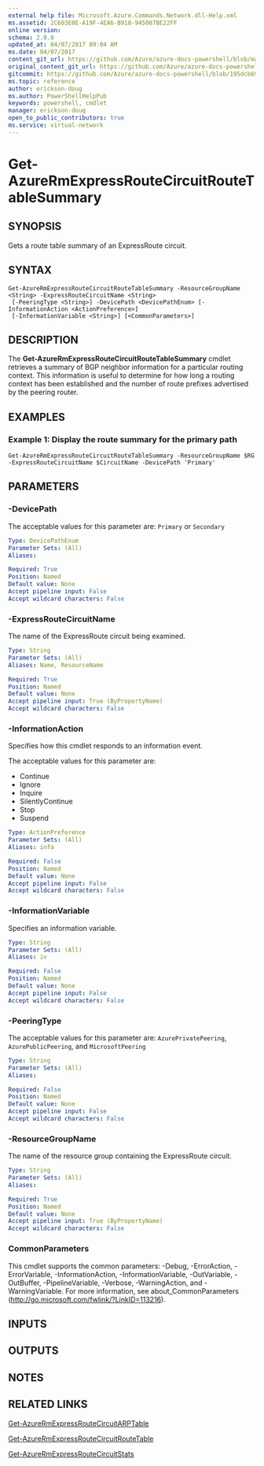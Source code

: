 ```yaml
---
external help file: Microsoft.Azure.Commands.Network.dll-Help.xml
ms.assetid: 2C603E0E-A19F-4EA6-B918-945007BE22FF
online version:
schema: 2.0.0
updated_at: 04/07/2017 09:04 AM
ms.date: 04/07/2017
content_git_url: https://github.com/Azure/azure-docs-powershell/blob/master/azureps-cmdlets-docs/ResourceManager/AzureRM.Network/v3.7.0/Get-AzureRmExpressRouteCircuitRouteTableSummary.md
original_content_git_url: https://github.com/Azure/azure-docs-powershell/blob/master/azureps-cmdlets-docs/ResourceManager/AzureRM.Network/v3.7.0/Get-AzureRmExpressRouteCircuitRouteTableSummary.md
gitcommit: https://github.com/Azure/azure-docs-powershell/blob/195dcb690a30a5f2c0ecd5606483862547ef544a
ms.topic: reference
author: erickson-doug
ms.author: PowerShellHelpPub
keywords: powershell, cmdlet
manager: erickson-doug
open_to_public_contributors: true
ms.service: virtual-network
---
```


# Get-AzureRmExpressRouteCircuitRouteTableSummary

## SYNOPSIS
Gets a route table summary of an ExpressRoute circuit.

## SYNTAX

```
Get-AzureRmExpressRouteCircuitRouteTableSummary -ResourceGroupName <String> -ExpressRouteCircuitName <String>
 [-PeeringType <String>] -DevicePath <DevicePathEnum> [-InformationAction <ActionPreference>]
 [-InformationVariable <String>] [<CommonParameters>]
```

## DESCRIPTION
The **Get-AzureRmExpressRouteCircuitRouteTableSummary** cmdlet retrieves a summary of BGP neighbor
information for a particular routing context. This information is useful to determine for how long
a routing context has been established and the number of route prefixes advertised by the peering
router.

## EXAMPLES

### Example 1: Display the route summary for the primary path
```
Get-AzureRmExpressRouteCircuitRouteTableSummary -ResourceGroupName $RG -ExpressRouteCircuitName $CircuitName -DevicePath 'Primary'
```

## PARAMETERS

### -DevicePath
The acceptable values for this parameter are: `Primary` or `Secondary`

```yaml
Type: DevicePathEnum
Parameter Sets: (All)
Aliases: 

Required: True
Position: Named
Default value: None
Accept pipeline input: False
Accept wildcard characters: False
```

### -ExpressRouteCircuitName
The name of the ExpressRoute circuit being examined.

```yaml
Type: String
Parameter Sets: (All)
Aliases: Name, ResourceName

Required: True
Position: Named
Default value: None
Accept pipeline input: True (ByPropertyName)
Accept wildcard characters: False
```

### -InformationAction
Specifies how this cmdlet responds to an information event.

The acceptable values for this parameter are:

- Continue
- Ignore
- Inquire
- SilentlyContinue
- Stop
- Suspend

```yaml
Type: ActionPreference
Parameter Sets: (All)
Aliases: infa

Required: False
Position: Named
Default value: None
Accept pipeline input: False
Accept wildcard characters: False
```

### -InformationVariable
Specifies an information variable.

```yaml
Type: String
Parameter Sets: (All)
Aliases: iv

Required: False
Position: Named
Default value: None
Accept pipeline input: False
Accept wildcard characters: False
```

### -PeeringType
The acceptable values for this parameter are: `AzurePrivatePeering`, `AzurePublicPeering`, and
`MicrosoftPeering`

```yaml
Type: String
Parameter Sets: (All)
Aliases: 

Required: False
Position: Named
Default value: None
Accept pipeline input: False
Accept wildcard characters: False
```

### -ResourceGroupName
The name of the resource group containing the ExpressRoute circuit.

```yaml
Type: String
Parameter Sets: (All)
Aliases: 

Required: True
Position: Named
Default value: None
Accept pipeline input: True (ByPropertyName)
Accept wildcard characters: False
```

### CommonParameters
This cmdlet supports the common parameters: -Debug, -ErrorAction, -ErrorVariable, -InformationAction, -InformationVariable, -OutVariable, -OutBuffer, -PipelineVariable, -Verbose, -WarningAction, and -WarningVariable. For more information, see about_CommonParameters (http://go.microsoft.com/fwlink/?LinkID=113216).

## INPUTS

## OUTPUTS

## NOTES

## RELATED LINKS

[Get-AzureRmExpressRouteCircuitARPTable](Get-AzureRmExpressRouteCircuitARPTable.md)

[Get-AzureRmExpressRouteCircuitRouteTable](Get-AzureRmExpressRouteCircuitRouteTable.md)

[Get-AzureRmExpressRouteCircuitStats](Get-AzureRmExpressRouteCircuitStats.md)
